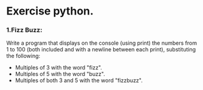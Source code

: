 # Exercise python.

### 1.Fizz Buzz:
Write a program that displays on the console (using print) the numbers from 1 to 100 (both included and with a newline between each print), substituting the following:
 - Multiples of 3 with the word "fizz".
 - Multiples of 5 with the word "buzz".
 - Multiples of both 3 and 5 with the word "fizzbuzz".
